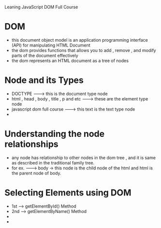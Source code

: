 Leaning JavaScript DOM Full Course
<h1>DOM</h1>
<ul>
    <li>this document object model is an application programming interface (API) for manipulating HTML Document</li>
    <li>the dom provides functions that allows you to add , remove , and modify parts of the document effectively</li>
    <li>the dom represents an HTML document as a tree of nodes</li>
</ul>

<h1>Node and its Types</h1>
<ul>
    <li>DOCTYPE ---> this is the document type node</li>
    <li>html , head , body , title , p and etc ---> these are the element type node</li>
    <li>javascript dom full course ---> this text is the text type node</li>
    <li></li>
</ul>

<h1>Understanding the node relationships</h1>
<ul>
    <li>any node has relationship to other nodes in the dom tree , and it is same as described in the traditional family tree.</li>
    <li>for ex. ---> body -> this node is the child node of the html and html is the parent node of body.</li>
</ul>

<h1>Selecting Elements using DOM</h1>
<ul>
    <li>1st --> getElementById() Method</li>
    <li>2nd --> getElementByName() Method</li>
    <li></li>
    <li></li>
</ul>